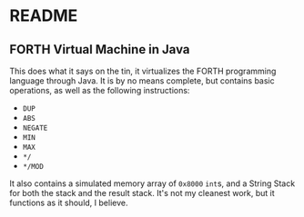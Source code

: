 # README
## FORTH Virtual Machine in Java
This does what it says on the tin, it virtualizes the FORTH programming language through Java.
It is by no means complete, but contains basic operations, as well as the following instructions:

- `DUP`
- `ABS`
- `NEGATE`
- `MIN`
- `MAX`
- `*/`
- `*/MOD`

It also contains a simulated memory array of `0x8000` `int`s, and a String 
Stack for both the stack and the result stack. It's not my cleanest work, but it functions as it should, I believe.
